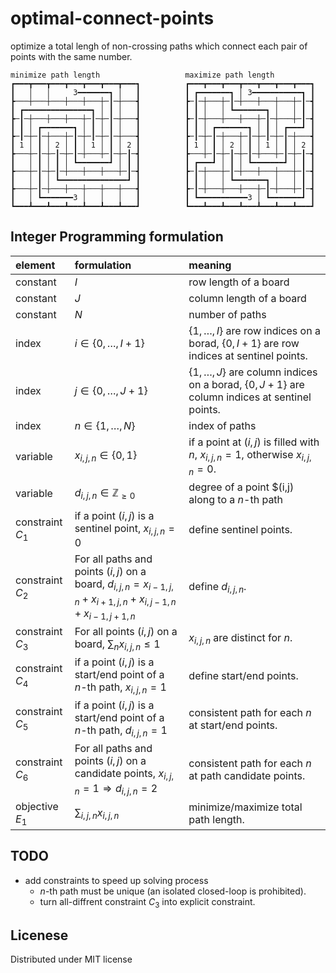 # optimal-connect-points
optimize a total lengh of non-crossing paths which connect each pair of points with the same number.

```text
minimize path length                   maximize path length
┏━━━┳━━━┳━━━┳━━━┳━━━┳━━━┳━━━┓          ┏━━━┳━━━┳━━━┳━━━┳━━━┳━━━┳━━━┓
┃   │   │     3━━━━━━━┓ │   ┃          ┃ ┏━━━━━━━┓ │ 3━━━━━━━━━━━┓ ┃
┣───┼───┼───┼───┼───┼─┃─┼───┫          ┣─┃─┼───┼─┃─┼───┼───┼───┼─┃─┫
┃ ┏━━━━━━━━━━━━━━━┓ │ ┃ │   ┃          ┃ ┃ │   │ ┗━━━━━━━┓ │   │ ┃ ┃
┣─┃─┼───┼───┼───┼─┃─┼─┃─┼───┫          ┣─┃─┼───┼───┼───┼─┃─┼───┼─┃─┫
┃ ┃ │ ┏━━━━━━━┓ │ ┃ │ ┃ │   ┃          ┃ ┃ │ ┏━━━━━━━┓ │ ┃ │ ┏━━━┛ ┃
┣─┃─┼─┃─┼───┼─┃─┼─┃─┼─┃─┼───┫          ┣─┃─┼─┃─┼───┼─┃─┼─┃─┼─┃─┼───┫
┃ 1 │ ┃ │ 2 │ ┃ │ 1 │ ┃ │ 2 ┃          ┃ 1 │ ┃ │ 2 │ ┃ │ 1 │ ┃ │ 2 ┃
┣───┼─┃─┼─┃─┼─┃─┼───┼─┃─┼─┃─┫          ┣───┼─┃─┼─┃─┼─┃─┼───┼─┃─┼─┃─┫
┃   │ ┃ │ ┃ │ ┗━━━━━━━┛ │ ┃ ┃          ┃ ┏━━━┛ │ ┃ │ ┗━━━━━━━┛ │ ┃ ┃
┣───┼─┃─┼─┃─┼───┼───┼───┼─┃─┫          ┣─┃─┼───┼─┃─┼───┼───┼───┼─┃─┫
┃   │ ┃ │ ┗━━━━━━━━━━━━━━━┛ ┃          ┃ ┃ │   │ ┗━━━━━━━┓ │   │ ┃ ┃
┣───┼─┃─┼───┼───┼───┼───┼───┫          ┣─┃─┼───┼───┼───┼─┃─┼───┼─┃─┫
┃   │ ┗━━━━━━━3 │   │   │   ┃          ┃ ┗━━━━━━━━━━━3 │ ┗━━━━━━━┛ ┃
┗━━━┻━━━┻━━━┻━━━┻━━━┻━━━┻━━━┛          ┗━━━┻━━━┻━━━┻━━━┻━━━┻━━━┻━━━┛
```

## Integer Programming formulation

| element          | formulation                                                                                                  | meaning                                                                                                                    |
| :--------------- | :----------------------------------------------------------------------------------------------------------- | :------------------------------------------------------------------------------------------------------------------------- |
| constant         | $I$                                                                                                          | row length of a board                                                                                                      |
| constant         | $J$                                                                                                          | column length of a board                                                                                                   |
| constant         | $N$                                                                                                          | number of paths                                                                                                            |
| index            | $i \in \lbrace 0,\ldots,I+1 \rbrace$                                                                         | $\lbrace 1,\ldots,I \rbrace$ are row indices on a borad, $\lbrace 0,I+1 \rbrace$ are row indices at sentinel points.       |
| index            | $j \in \lbrace 0,\ldots,J+1 \rbrace$                                                                         | $\lbrace 1,\ldots,J \rbrace$ are column indices on a borad, $\lbrace 0,J+1 \rbrace$ are column indices at sentinel points. |
| index            | $n \in \lbrace 1,\ldots,N \rbrace$                                                                           | index of paths                                                                                                             |
| variable         | $x_{i,j,n}\in\lbrace0,1\rbrace$                                                                              | if a point at $(i,j)$ is filled with $n$, $x_{i,j,n}=1$, otherwise $x_{i,j,n}=0$.                                          |
| variable         | $d_{i,j,n} \in \mathbb{Z}_{\geq 0}$                                                                          | degree of a point $(i,j) along to a $n$-th path                                                                            |
| constraint $C_1$ | if a point $(i,j)$ is a sentinel point, $x_{i,j,n}=0$                                                        | define sentinel points.                                                                                                    |
| constraint $C_2$ | For all paths and points $(i,j)$ on a board, $d_{i,j,n} = x_{i-1,j,n}+x_{i+1,j,n}+x_{i,j-1,n}+x_{i-1,j+1,n}$ | define $d_{i,j,n}$.                                                                                                        |
| constraint $C_3$ | For all points $(i,j)$ on a board, $\sum_n x_{i,j,n} \leq 1$                                                 | $x_{i,j,n}$ are distinct for $n$.                                                                                          |
| constraint $C_4$ | if a point $(i,j)$ is a start/end point of a $n$-th path, $x_{i,j,n}=1$                                      | define start/end points.                                                                                                   |
| constraint $C_5$ | if a point $(i,j)$ is a start/end point of a $n$-th path, $d_{i,j,n}=1$                                      | consistent path for each $n$ at start/end points.                                                                          |
| constraint $C_6$ | For all paths and points $(i,j)$ on a candidate points, $x_{i,j,n}=1\Rightarrow d_{i,j,n}=2$                 | consistent path for each $n$ at path candidate points.                                                                     |
| objective $E_1$  | $\sum_{i,j,n} x_{i,j,n}$                                                                                     | minimize/maximize total path length.                                                                                       |


## TODO
- add constraints to speed up solving process
    - $n$-th path must be unique (an isolated closed-loop is prohibited).
    - turn all-diffrent constraint $C_3$ into explicit constraint.

## Licenese
Distributed under MIT license